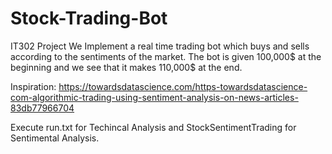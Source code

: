 # Stock-Trading-Bot
IT302 Project
We Implement a real time trading bot which buys and sells according to the sentiments of the market. The bot is given 100,000$ at the beginning and we see that it makes 110,000$ at the end.

Inspiration: https://towardsdatascience.com/https-towardsdatascience-com-algorithmic-trading-using-sentiment-analysis-on-news-articles-83db77966704

Execute run.txt for Techincal Analysis and StockSentimentTrading for Sentimental Analysis.
